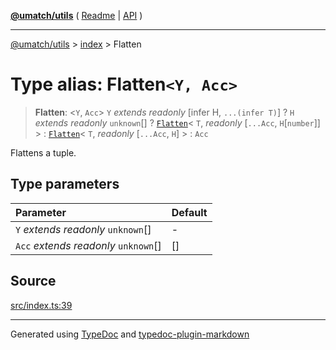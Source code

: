 [**@umatch/utils**](../../README.md) ( [Readme](../../README.md) \| [API](../../API.md) )

---

[@umatch/utils](../../API.md) > [index](../README.md) > Flatten

# Type alias: Flatten`<Y, Acc>`

> **Flatten**: \<`Y`, `Acc`\> `Y` _extends_ _readonly_ [infer H, `...(infer T)`] ? `H` _extends_ _readonly_ `unknown`[] ? [`Flatten`](type-alias.Flatten.md)\< `T`, _readonly_ [`...Acc`, `H`[`number`]] \> : [`Flatten`](type-alias.Flatten.md)\< `T`, _readonly_ [`...Acc`, `H`] \> : `Acc`

Flattens a tuple.

## Type parameters

| Parameter                              | Default |
| :------------------------------------- | :------ |
| `Y` _extends_ _readonly_ `unknown`[]   | -       |
| `Acc` _extends_ _readonly_ `unknown`[] | []      |

## Source

[src/index.ts:39](https://github.com/umatch-oficial/utils/blob/a4be831/src/index.ts#L39)

---

Generated using [TypeDoc](https://typedoc.org/) and [typedoc-plugin-markdown](https://www.npmjs.com/package/typedoc-plugin-markdown)
